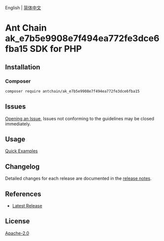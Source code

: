 English | [简体中文](README-CN.md)

# Ant Chain ak_e7b5e9908e7f494ea772fe3dce6fba15 SDK for PHP

## Installation

### Composer

```bash
composer require antchain/ak_e7b5e9908e7f494ea772fe3dce6fba15
```

## Issues

[Opening an Issue](https://github.com/alipay/antchain-openapi-prod-sdk/issues/new), Issues not conforming to the guidelines may be closed immediately.

## Usage

[Quick Examples](https://github.com/alipay/antchain-openapi-prod-sdk/blob/master/docs/0-Examples-EN.md#quick-examples)

## Changelog

Detailed changes for each release are documented in the [release notes](./ChangeLog.txt).

## References

* [Latest Release](https://github.com/antchain-openapi-sdk-php)

## License

[Apache-2.0](http://www.apache.org/licenses/LICENSE-2.0)
